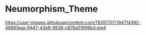 # Neumorphism_Theme


https://user-images.githubusercontent.com/78261707/194714392-46881eaa-9447-43e8-9638-c876a01896b4.mp4

